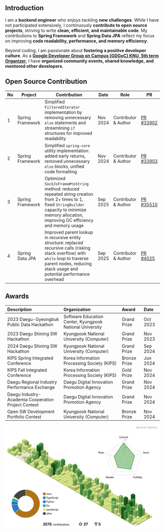 ## Introduction

I am a **backend engineer** who enjoys tackling **new challenges**. While I have not participated extensively, I continuously **contribute to open source projects**, striving to write **clean, efficient, and maintainable code**. My contributions to **Spring Framework** and **Spring Data JPA** reflect my focus on improving **code readability, performance, and memory efficiency**.

Beyond coding, I am passionate about **fostering a positive developer culture**. As a [**Google Developer Group on Campus (GDGoC) KNU, 5th term Organizer**](https://github.com/orgs/GDG-on-Campus-KNU), I have **organized community events, shared knowledge, and mentored other developers**.


## Open Source Contribution

| No | Project          | Contribution                                                                                                                                                                                                | Date     | Role                 | PR                                                                          |
| -- | ---------------- | ----------------------------------------------------------------------------------------------------------------------------------------------------------------------------------------------------------- | -------- | -------------------- | --------------------------------------------------------------------------- |
| 1  | Spring Framework | Simplified `FilteredIterator` implementation by removing unnecessary `else` statements and streamlining `if` structures for improved readability                                                            | Nov 2024 | Contributor & Author | [PR #33902](https://github.com/spring-projects/spring-framework/pull/33902) |
| 2  | Spring Framework | Simplified `spring-core` utility implementation: added early returns, removed unnecessary `else` blocks, unified code formatting                                                                            | Nov 2024 | Contributor & Author | [PR #33903](https://github.com/spring-projects/spring-framework/pull/33903) |
| 3  | Spring Framework | Optimized `SockJsFrame#toString` method: reduced repeated string creation from 2+ times to 1, fixed `StringBuilder` capacity to minimize memory allocation, improving GC efficiency and memory usage        | Sep 2025 | Contributor & Author | [PR #35510](https://github.com/spring-projects/spring-framework/pull/35510) |
| 4  | Spring Data JPA  | Improved parent lookup in recursive entity structure: replaced recursive calls (risking stack overflow) with `while` loop to traverse parent nodes, reducing stack usage and potential performance overhead | Sep 2025 | Contributor & Author | [PR #4025](https://github.com/spring-projects/spring-data-jpa/pull/4025)    |

## Awards

| Description                                         | Organization                                             | Award        | Date     |
| :-------------------------------------------------- | :------------------------------------------------------- | :----------- | :------- |
| 2023 Daegu-Gyeongbuk Public Data Hackathon     | Software Education Center, Kyungpook National University | Grand Prize  | Oct 2023 |
| 2023 Daegu Shining SW Hackathon                          | Kyungpook National University (Computer)                 | Grand Prize  | Nov 2023 |
| 2024 Daegu Shining SW Hackathon                     | Kyungpook National University (Computer)                 | Grand Prize  | Sep 2024 |
| KIPS Spring Integrated Conference                   | Korea Information Processing Society (KIPS)              | Bronze Prize | Jun 2024 |
| KIPS Fall Integrated Conference                     | Korea Information Processing Society (KIPS)              | Gold Prize   | Nov 2024 |
| Daegu Regional Industry Performance Exchange        | Daegu Digital Innovation Promotion Agency                | Grand Prize  | Nov 2024 |
| Daegu Industry-Academia Cooperation Project Contest | Daegu Digital Innovation Promotion Agency                | Grand Prize  | Nov 2024 |
| Open SW Development Portfolio Contest               | Kyungpook National University (Computer)                 | Bronze Prize | Nov 2024 |



![](./profile-3d-contrib/profile-green-animate.svg)




